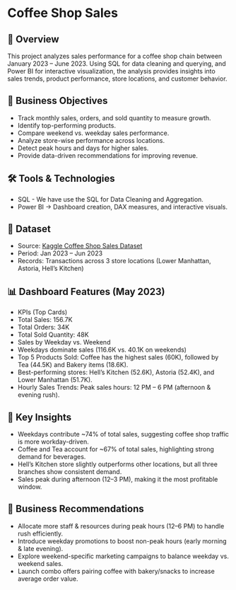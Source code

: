 # Coffee Shop Sales

## 📖 Overview
This project analyzes sales performance for a coffee shop chain between January 2023 – June 2023. Using SQL for data cleaning and querying, and Power BI for interactive visualization, the analysis provides insights into sales trends, product performance, store locations, and customer behavior.

## 🎯 Business Objectives
- Track monthly sales, orders, and sold quantity to measure growth.
- Identify top-performing products.
- Compare weekend vs. weekday sales performance.
- Analyze store-wise performance across locations.
- Detect peak hours and days for higher sales.
- Provide data-driven recommendations for improving revenue.

## 🛠️ Tools & Technologies
- SQL - We have use the SQL for Data Cleaning and Aggregation.
- Power BI → Dashboard creation, DAX measures, and interactive visuals.

## 📑 Dataset  
- Source: [Kaggle Coffee Shop Sales Dataset](https://www.kaggle.com/)  
- Period: Jan 2023 – Jun 2023  
- Records: Transactions across 3 store locations (Lower Manhattan, Astoria, Hell’s Kitchen)  

## 📊 Dashboard Features (May 2023)
- KPIs (Top Cards)
- Total Sales: 156.7K
- Total Orders: 34K
- Total Sold Quantity: 48K
- Sales by Weekday vs. Weekend
- Weekdays dominate sales (116.6K vs. 40.1K on weekends)
- Top 5 Products Sold: Coffee has the highest sales (60K), followed by Tea (44.5K) and Bakery items (18.6K).
-  Best-performing stores: Hell’s Kitchen (52.6K), Astoria (52.4K), and Lower Manhattan (51.7K).
- Hourly Sales Trends: Peak sales hours: 12 PM – 6 PM (afternoon & evening rush).

## 🔎 Key Insights
- Weekdays contribute ~74% of total sales, suggesting coffee shop traffic is more workday-driven.
- Coffee and Tea account for ~67% of total sales, highlighting strong demand for beverages.
- Hell’s Kitchen store slightly outperforms other locations, but all three branches show consistent demand.
- Sales peak during afternoon (12–3 PM), making it the most profitable window.

## 🚀 Business Recommendations
- Allocate more staff & resources during peak hours (12–6 PM) to handle rush efficiently.
- Introduce weekday promotions to boost non-peak hours (early morning & late evening).
- Explore weekend-specific marketing campaigns to balance weekday vs. weekend sales.
- Launch combo offers pairing coffee with bakery/snacks to increase average order value.


